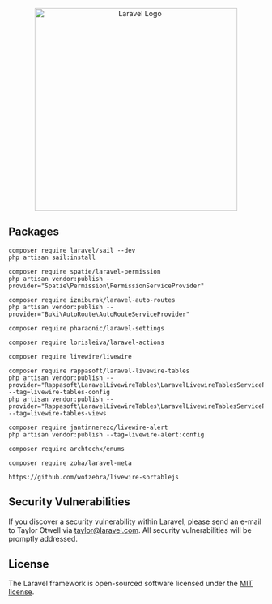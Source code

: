 <p align="center"><a href="https://laravel.com" target="_blank"><img src="https://raw.githubusercontent.com/laravel/art/master/logo-lockup/5%20SVG/2%20CMYK/1%20Full%20Color/laravel-logolockup-cmyk-red.svg" width="400" alt="Laravel Logo"></a></p>

## Packages
```
composer require laravel/sail --dev
php artisan sail:install
```

```
composer require spatie/laravel-permission
php artisan vendor:publish --provider="Spatie\Permission\PermissionServiceProvider"
```

```
composer require izniburak/laravel-auto-routes
php artisan vendor:publish --provider="Buki\AutoRoute\AutoRouteServiceProvider"
```

```
composer require pharaonic/laravel-settings
```

```
composer require lorisleiva/laravel-actions
```

```
composer require livewire/livewire
```

```
composer require rappasoft/laravel-livewire-tables
php artisan vendor:publish --provider="Rappasoft\LaravelLivewireTables\LaravelLivewireTablesServiceProvider" --tag=livewire-tables-config
php artisan vendor:publish --provider="Rappasoft\LaravelLivewireTables\LaravelLivewireTablesServiceProvider" --tag=livewire-tables-views
```

```
composer require jantinnerezo/livewire-alert
php artisan vendor:publish --tag=livewire-alert:config
```

```
composer require archtechx/enums
```

```
composer require zoha/laravel-meta
```

```
https://github.com/wotzebra/livewire-sortablejs
```

## Security Vulnerabilities

If you discover a security vulnerability within Laravel, please send an e-mail to Taylor Otwell via [taylor@laravel.com](mailto:taylor@laravel.com). All security vulnerabilities will be promptly addressed.

## License

The Laravel framework is open-sourced software licensed under the [MIT license](https://opensource.org/licenses/MIT).
